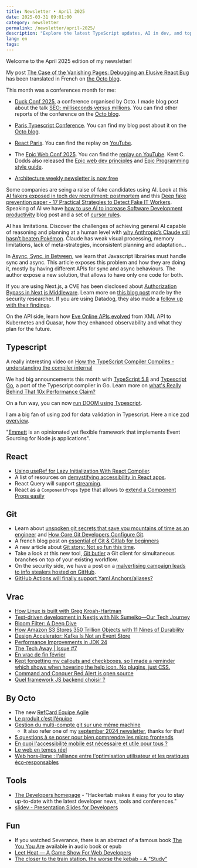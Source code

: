 ```yaml
---
title: Newsletter • April 2025
date: 2025-03-31 09:01:00
category: newsletter
permalink: /newsletter/april-2025/
description: "Explore the latest TypeScript updates, AI in dev, and top conference takeaways. Stay ahead with key insights and must-read resources!"
lang: en
tags: 
---
```


Welcome to the April 2025 edition of my newsletter! 

My post [The Case of the Vanishing Pages: Debugging an Elusive React Bug](https://www.loiclefloch.fr/the-case-of-vanishing-pages/) has been translated in French on [the Octo blog](https://blog.octo.com/l'affaire-des-pages-disparues).

This month was a conferences month for me:
- [Duck Conf 2025](https://www.laduckconf.com/), a conference organised by Octo. I made blog post about the talk [SEO: milliseconds versus millions](https://blog.octo.com/la-duck-conf-2025-cr-seo--des-millisecondes-contre-des-millions). You can find other reports of the conference on the [Octo blog](https://blog.octo.com/category/software-engineering).
- [Paris Typescript Conference](https://la-conf.typescript.paris/). You can find my blog post about it on the [Octo blog](https://blog.octo.com/paris-typescript-conference-report-morning). 
- [React Paris](https://react.paris/). You can find the replay on [YouTube](https://www.youtube.com/@BeJScommunity/playlists).
- The [Epic Web Conf 2025](https://www.epicweb.dev/conf/2025). You can find the [replay on YouTube](https://www.youtube.com/live/SDuvi5eUqp0). Kent C. Dodds also released the [Epic web dev principles](https://www.epicweb.dev/principles) and [Epic Programming style guide](https://github.com/epicweb-dev/config/blob/main/docs/style-guide.md).

- [Architecture weekly newsletter is now free](https://www.architecture-weekly.com/p/whole-architecture-weekly-content)

Some companies are seing a raise of fake candidates using AI. Look at this [AI fakers exposed in tech dev recruitment: postmortem](https://newsletter.pragmaticengineer.com/p/ai-fakers) and this [Deep fake prevention paper - 17 Practical Strategies to Detect Fake IT Workers](https://www.vidocsecurity.com/ebook/ebook-detecting-fake-candidates-vsl.pdf).
Speaking of AI we have [how to use AI to increase Software Development productivity](https://newsletter.eng-leadership.com/p/how-to-use-ai-to-increase-software) blog post and a set of [cursor rules](https://dotcursorrules.com/).

AI has limitations. Discover the challenges of achieving general AI capable of reasoning and planning at a human level with [why Anthropic’s Claude still hasn’t beaten Pokémon](https://arstechnica.com/ai/2025/03/why-anthropics-claude-still-hasnt-beaten-pokemon/). Claude has weak visual processing, memory limitations, lack of meta-strategies, inconsistent planning and adaptation...


In [Async, Sync, in Between](https://antfu.me/posts/async-sync-in-between), we learn that Javascript librairies must handle sync and async. This article exposes this problem and how they are doing it, mostly by having different APIs for sync and async behaviours.
The author expose a new solution, that allows to have only one code for both.

If you are using Next.js, a CVE has been disclosed about [Authorization Bypass in Next.js Middleware](https://github.com/advisories/GHSA-f82v-jwr5-mffw). Learn more on [this blog post](https://zhero-web-sec.github.io/research-and-things/nextjs-and-the-corrupt-middleware)  made by the security researcher. If you are using Datadog, they also made a [follow up with their findings](https://securitylabs.datadoghq.com/articles/nextjs-middleware-auth-bypass/).

On the API side, learn how [Eve Online APIs evolved](https://www.eveonline.com/news/view/eve-evolved-the-future-of-eves-api) from XML API to Kubernetes and Quasar, how they enhanced observability and what they plan for the future.

## Typescript

A really interesting video on [How the TypeScript Compiler Compiles - understanding the compiler internal](https://www.youtube.com/watch?v=X8k_4tZ16qU)

We had big announcements this month with [TypeScript 5.8](https://devblogs.microsoft.com/typescript/announcing-typescript-5-8/) and [Typescript Go](https://devblogs.microsoft.com/typescript/typescript-native-port/), a port of the Typescript compiler in Go. Learn more on [what's Really Behind That 10x Performance Claim?](https://www.architecture-weekly.com/p/typescript-migrates-to-go-whats-really)

On a fun way, you can now [run DOOM using Typescript](https://www.youtube.com/watch?v=0mCsluv5FXA).

I am a big fan of using zod for data validation in Typescript. Here a nice [zod overview](https://didoesdigital.com/blog/zod-overview).

"[Emmett](https://event-driven-io.github.io/emmett/getting-started.html) is an opinionated yet flexible framework that implements Event Sourcing for Node.js applications".

## React

- [Using useRef for Lazy Initialization With React Compiler](https://newsletter.daishikato.com/p/using-useref-for-lazy-initialization-with-react-compiler).
- A list of resources on [demystifying accessibility in React apps](https://krambertech.notion.site/Demystifying-accessibility-in-React-apps-15efe3ecdbc84cf59a22baaace09c629).
- React Query will support [streaming](https://bsky.app/profile/tkdodo.eu/post/3lkiuj7362k2a).
- React as a `ComponentProps` type that allows to [extend a Component Props easily](https://www.linkedin.com/feed/update/urn:li:activity:7302335659183099905/)

## Git
- Learn about [unspoken git secrets that save you mountains of time as an engineer](https://read.highgrowthengineer.com/p/unspoken-git-secrets)  and [How Core Git Developers Configure Git](https://blog.gitbutler.com/how-git-core-devs-configure-git/).
- A french blog post on [essential of Git & Gitlab for beginners](https://frenchtechlead.com/posts/tech/20201023-git-pour-debutant/)
- A new article about [Git story: Not so fun this time](https://blog.brachiosoft.com/en/posts/git/).
- Take a look at this new tool, [Git butler](https://gitbutler.com/) a Git client for simultaneous branches on top of your existing workflow.
- On the security side, we have a post on a [malvertising campaign leads to info stealers hosted on GitHub](https://www.microsoft.com/en-us/security/blog/2025/03/06/malvertising-campaign-leads-to-info-stealers-hosted-on-github/).
- [GitHub Actions will finally support Yaml Anchors/aliases?](https://bsky.app/profile/sebastienlorber.com/post/3lkl2vrsd2522)

## Vrac

- [How Linux is built with Greg Kroah-Hartman](https://newsletter.pragmaticengineer.com/p/how-linux-is-built-with-greg-kroah)
- [Test-driven development in Nextjs with Nik Sumeiko—Our Tech Journey](https://www.youtube.com/watch?v=Wp_RXX4lNK0)
- [Bloom Filter: A Deep Dive](https://www.kirupa.com/data_structures_algorithms/bloom_filter.htm)
- [How Amazon S3 Stores 350 Trillion Objects with 11 Nines of Durability](https://blog.bytebytego.com/p/how-amazon-s3-stores-350-trillion)
- [Design Accelerator: Kafka Is Not an Event Store](https://www.youtube.com/watch?v=uQkKtz0NEpY)
- [Performance Improvements in JDK 24](https://inside.java/2025/03/19/performance-improvements-in-jdk24/)
- [The Tech Away | Issue #7](https://thetechaway.substack.com/p/the-tech-away-issue-7)
- [En vrac de fin février](https://www.standblog.org/blog/post/2025/02/27/En-vrac-de-fin-fevrier)
- [Kept forgetting my callouts and checkboxes, so I made a reminder which shows when hovering the help icon. No plugins, just CSS.](https://www.reddit.com/r/ObsidianMD/comments/1fxiirm/kept_forgetting_my_callouts_and_checkboxes_so_i/)
- [Command and Conquer Red Alert is open source](https://github.com/electronicarts/CnC_Red_Alert)
- [Quel framework JS backend choisir ?](https://www.youtube.com/watch?v=Q_oVDDevPw8)

## By Octo

- The new [RefCard Équipe Agile](https://publication.octo.com/fr/telechargement-refcard-agile)
- [Le produit c’est l’équipe](https://blog.octo.com/le-produit-c'est-l'equipe)
- [Gestion du multi-compte git sur une même machine](https://blog.octo.com/gestion-du-multi-compte-git-sur-une-meme-machine)
    - It also refer one of my [september 2024 newsletter](https://www.loiclefloch.fr/newsletter/september-2024/#How-to-have-multiple-profiles-in-Git), thanks for that!
- [5 questions à se poser pour bien comprendre les micro frontends](https://blog.octo.com/les-questions-a-se-poser-pour-comprendre-les-micro-frontends)
- [En quoi l'accessibilité mobile est nécessaire et utile pour tous ?](https://blog.octo.com/en-quoi-l'accessibilite-mobile-est-necessaire-et-utile-pour-tous)
- [Le web en temps réel](https://blog.octo.com/le-web-en-temps-reel)
- [Web hors-ligne : l'alliance entre l'optimisation utilisateur et les pratiques éco-responsables](https://blog.octo.com/octo-web-hors-ligne--optimiser-l'experience-utilisateur-sans-connexion)


## Tools
- [The Developers homepage](https://hackertab.dev/) - "Hackertab makes it easy for you to stay up-to-date with the latest developer news, tools and conferences."
- [slidev - Presentation Slides for Developers](https://sli.dev/)

## Fun
- If you watched Severance, there is an abstract of a famous book [The You You Are](https://books.apple.com/us/audiobook/the-you-you-are/id1780413757) available in audio book or epub
- [Leet Heat — A Game Show For Web Developers](https://www.youtube.com/playlist?list=PLz8Iz-Fnk_eQwPfZx8lixhpBg22KCCZzo)
- [The closer to the train station, the worse the kebab - A "Study"](https://www.jmspae.se/write-ups/kebabs-train-stations/)
